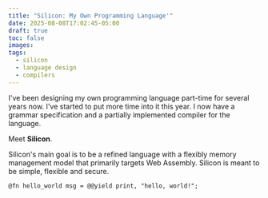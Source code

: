 ```yaml
---
title: "Silicon: My Own Programming Language'"
date: 2025-08-08T17:02:45-05:00
draft: true 
toc: false
images:
tags:
  - silicon
  - language design
  - compilers
---
```


I've been designing my own programming language part-time for several years now. I've started to put more time into it this year. I now have a grammar specification
and a partially implemented compiler for the language.

Meet **Silicon**.

Silicon's main goal is to be a refined language with a flexibly memory management model that primarily targets Web Assembly. Silicon is meant to be simple, flexible and secure. 

    @fn hello_world msg = @@yield print, "hello, world!";
